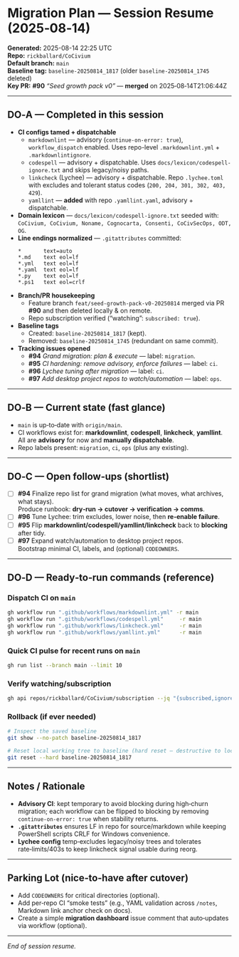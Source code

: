 # Migration Plan — Session Resume (2025‑08‑14)

**Generated:** 2025-08-14 22:25 UTC  
**Repo:** `rickballard/CoCivium`  
**Default branch:** `main`  
**Baseline tag:** `baseline-20250814_1817` (older `baseline-20250814_1745` deleted)  
**Key PR:** **#90** _“Seed growth pack v0”_ — **merged** on 2025‑08‑14T21:06:44Z

---

## DO‑A — Completed in this session

- **CI configs tamed + dispatchable**
  - `markdownlint` — advisory (`continue-on-error: true`), `workflow_dispatch` enabled. Uses repo-level `.markdownlint.yml` + `.markdownlintignore`.
  - `codespell` — advisory + dispatchable. Uses `docs/lexicon/codespell-ignore.txt` and skips legacy/noisy paths.
  - `linkcheck` (Lychee) — advisory + dispatchable. Repo `.lychee.toml` with excludes and tolerant status codes (`200, 204, 301, 302, 403, 429`).
  - `yamllint` — **added** with repo `.yamllint.yaml`, advisory + dispatchable.
- **Domain lexicon** — `docs/lexicon/codespell-ignore.txt` seeded with: `CoCivium, CoCivium, Noname, Cognocarta, Consenti, CoCivSecOps, ODT, OG`.
- **Line endings normalized** — `.gitattributes` committed:
  ```gitattributes
  *       text=auto
  *.md    text eol=lf
  *.yml   text eol=lf
  *.yaml  text eol=lf
  *.py    text eol=lf
  *.ps1   text eol=crlf
  ```
- **Branch/PR housekeeping**
  - Feature branch `feat/seed-growth-pack-v0-20250814` merged via PR **#90** and then deleted locally & on remote.
  - Repo subscription verified (“watching”: `subscribed: true`).
- **Baseline tags**
  - Created: `baseline-20250814_1817` (kept).
  - Removed: `baseline-20250814_1745` (redundant on same commit).
- **Tracking issues opened**
  - **#94** *Grand migration: plan & execute* — label: `migration`.
  - **#95** *CI hardening: remove advisory, enforce failures* — label: `ci`.
  - **#96** *Lychee tuning after migration* — label: `ci`.
  - **#97** *Add desktop project repos to watch/automation* — label: `ops`.

---

## DO‑B — Current state (fast glance)

- `main` is up‑to‑date with `origin/main`.
- CI workflows exist for: **markdownlint**, **codespell**, **linkcheck**, **yamllint**.  
  All are **advisory** for now and **manually dispatchable**.
- Repo labels present: `migration`, `ci`, `ops` (plus any existing).

---

## DO‑C — Open follow‑ups (shortlist)

- [ ] **#94** Finalize repo list for grand migration (what moves, what archives, what stays).  
      Produce runbook: **dry‑run → cutover → verification → comms**.
- [ ] **#96** Tune Lychee: trim excludes, lower noise, then **re‑enable failure**.
- [ ] **#95** Flip **markdownlint/codespell/yamllint/linkcheck** back to **blocking** after tidy.
- [ ] **#97** Expand watch/automation to desktop project repos.  
      Bootstrap minimal CI, labels, and (optional) `CODEOWNERS`.

---

## DO‑D — Ready‑to‑run commands (reference)

### Dispatch CI on `main`
```bash
gh workflow run ".github/workflows/markdownlint.yml" -r main
gh workflow run ".github/workflows/codespell.yml"     -r main
gh workflow run ".github/workflows/linkcheck.yml"     -r main
gh workflow run ".github/workflows/yamllint.yml"      -r main
```

### Quick CI pulse for recent runs on `main`
```bash
gh run list --branch main --limit 10
```

### Verify watching/subscription
```bash
gh api repos/rickballard/CoCivium/subscription --jq "{subscribed,ignored}"
```

### Rollback (if ever needed)
```bash
# Inspect the saved baseline
git show --no-patch baseline-20250814_1817

# Reset local working tree to baseline (hard reset – destructive to local changes)
git reset --hard baseline-20250814_1817
```

---

## Notes / Rationale

- **Advisory CI**: kept temporary to avoid blocking during high‑churn migration; each workflow can be flipped to blocking by removing `continue-on-error: true` when stability returns.
- **`.gitattributes`** ensures LF in repo for source/markdown while keeping PowerShell scripts CRLF for Windows convenience.
- **Lychee config** temp‑excludes legacy/noisy trees and tolerates rate‑limits/403s to keep linkcheck signal usable during reorg.

---

## Parking Lot (nice‑to‑have after cutover)

- Add `CODEOWNERS` for critical directories (optional).
- Add per‑repo CI “smoke tests” (e.g., YAML validation across `/notes`, Markdown link anchor check on docs).
- Create a simple **migration dashboard** issue comment that auto‑updates via workflow (optional).

---

*End of session resume.*
